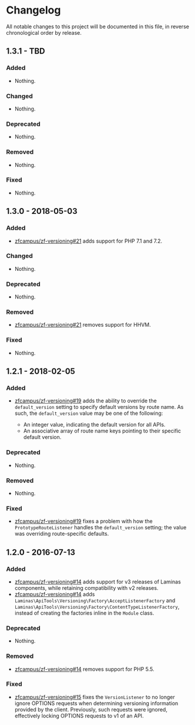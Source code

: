 # Changelog

All notable changes to this project will be documented in this file, in reverse chronological order by release.

## 1.3.1 - TBD

### Added

- Nothing.

### Changed

- Nothing.

### Deprecated

- Nothing.

### Removed

- Nothing.

### Fixed

- Nothing.

## 1.3.0 - 2018-05-03

### Added

- [zfcampus/zf-versioning#21](https://github.com/zfcampus/zf-versioning/pull/21) adds support for PHP 7.1 and 7.2.

### Changed

- Nothing.

### Deprecated

- Nothing.

### Removed

- [zfcampus/zf-versioning#21](https://github.com/zfcampus/zf-versioning/pull/21) removes support for HHVM.

### Fixed

- Nothing.

## 1.2.1 - 2018-02-05

### Added

- [zfcampus/zf-versioning#19](https://github.com/zfcampus/zf-versioning/pull/19) adds the ability to
  override the `default_version` setting to specify default versions by route
  name. As such, the `default_version` value may be one of the following:

  - An integer value, indicating the default version for all APIs.
  - An associative array of route name keys pointing to their specific default version.

### Deprecated

- Nothing.

### Removed

- Nothing.

### Fixed

- [zfcampus/zf-versioning#19](https://github.com/zfcampus/zf-versioning/pull/19) fixes a problem with
  how the `PrototypeRouteListener` handles the `default_version` setting; the
  value was overriding route-specific defaults.

## 1.2.0 - 2016-07-13

### Added

- [zfcampus/zf-versioning#14](https://github.com/zfcampus/zf-versioning/pull/14) adds support for v3
  releases of Laminas components, while retaining compatibility with v2
  releases.
- [zfcampus/zf-versioning#14](https://github.com/zfcampus/zf-versioning/pull/14) adds
  `Laminas\ApiTools\Versioning\Factory\AcceptListenerFactory` and
  `Laminas\ApiTools\Versioning\Factory\ContentTypeListenerFactory`, instead of creating
  the factories inline in the `Module` class.

### Deprecated

- Nothing.

### Removed

- [zfcampus/zf-versioning#14](https://github.com/zfcampus/zf-versioning/pull/14) removes support for PHP 5.5.

### Fixed

- [zfcampus/zf-versioning#15](https://github.com/zfcampus/zf-versioning/pull/15) fixes the
  `VersionListener` to no longer ignore OPTIONS requests when determining
  versioning information provided by the client. Previously, such requests were
  ignored, effectively locking OPTIONS requests to v1 of an API.
